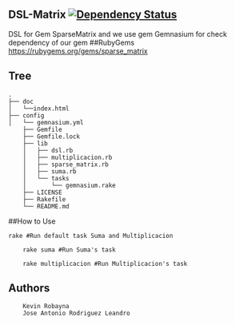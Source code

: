 ## DSL-Matrix  [![Dependency Status](https://gemnasium.com/kevinrobayna-ull/DSL-Matrix.png)](https://gemnasium.com/kevinrobayna-ull/DSL-Matrix)
DSL for Gem SparseMatrix and we use gem Gemnasium for check dependency of our gem
##RubyGems
    	https://rubygems.org/gems/sparse_matrix
## Tree

	.
	├── doc
	│   └──index.html
	├── config
	│   └── gemnasium.yml
    	├── Gemfile
    	├── Gemfile.lock
    	├── lib
    	│   ├── dsl.rb
    	│   ├── multiplicacion.rb
    	│   ├── sparse_matrix.rb
    	│   ├── suma.rb
    	│   └── tasks
    	│       └── gemnasium.rake
    	├── LICENSE
    	├── Rakefile
    	└── README.md


##How to Use

	rake #Run default task Suma and Multiplicacion

    	rake suma #Run Suma's task

    	rake multiplicacion #Run Multiplicacion's task

## Authors 
    	Kevin Robayna 
    	Jose Antonio Rodriguez Leandro
